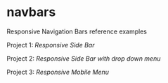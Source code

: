 # navbars
Responsive Navigation Bars reference examples

Project 1: _Responsive Side Bar_

Project 2: _Responsive Side Bar with drop down menu_

Project 3: _Responsive Mobile Menu_
